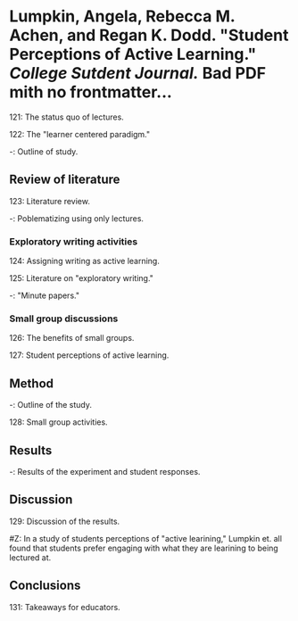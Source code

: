 # Lumpkin, Angela, Rebecca M. Achen, and Regan K. Dodd. "Student Perceptions of Active Learning." *College Sutdent Journal.* Bad PDF mith no frontmatter...  

121: The status quo of lectures.  

122: The "learner centered paradigm."  

-: Outline of study.  

## Review of literature  

123: Literature review.  

-: Poblematizing using only lectures.  

### Exploratory writing activities  

124: Assigning writing as active learning.  

125: Literature on "exploratory writing."  

-: "Minute papers."  

### Small group discussions  

126: The benefits of small groups.  

127: Student perceptions of active learning.  

## Method  

-: Outline of the study.  

128: Small group activities.  

## Results  

-: Results of the experiment and student responses.  

## Discussion  

129: Discussion of the results.  

#Z: In a study of students perceptions of "active learining," Lumpkin et. all found that students prefer engaging with what they are learining to being lectured at.   

## Conclusions  

131: Takeaways for educators.  
